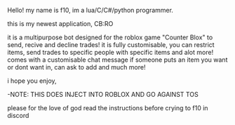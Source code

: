 Hello! my name is f10, im a lua/C/C#/python programmer.

this is my newest application, CB:RO

it is a multipurpose bot designed for the roblox game "Counter Blox" to send, recive and decline trades!
it is fully customisable, you can restrict items, send trades to specific people with specific items and alot more!
comes with a customisable chat message if someone puts an item you want or dont want in, can ask to add and much more!

i hope you enjoy,

-NOTE: THIS DOES INJECT INTO ROBLOX AND GO AGAINST TOS

please for the love of god read the instructions before crying to f10 in discord
